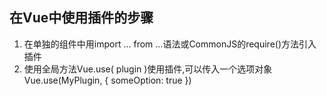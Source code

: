 ## 在Vue中使用插件的步骤

1. 在单独的组件中用import ... from ...语法或CommonJS的require()方法引入插件
2. 使用全局方法Vue.use( plugin )使用插件,可以传入一个选项对象 Vue.use(MyPlugin, { someOption: true })
